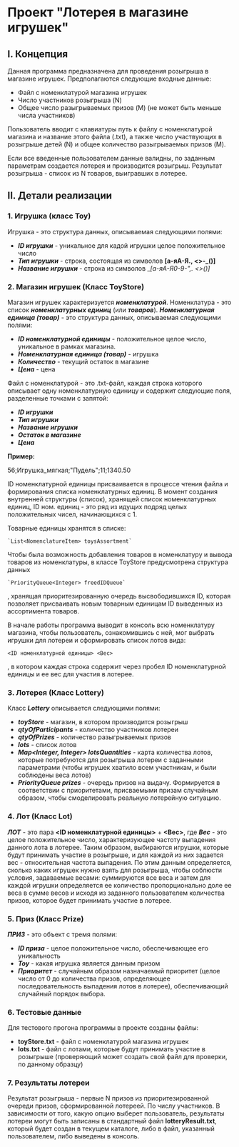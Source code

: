 # Проект "Лотерея в магазине игрушек"

## I. Концепция

Данная программа предназначена для проведения розыгрыша в магазине игрушек. 
Предполагаются следующие входные данные: 
- Файл с номенклатурой магазина игрушек
- Число участников розыгрыша (N)
- Общее число разыгрываемых призов (M) (не может быть меньше числа участников)

Пользователь вводит с клавиатуры путь к файлу с номенклатурой магазина и название этого файла (.txt), 
а также число участвующих в розыгрыше детей (N) и общее количество разыгрываемых призов (M). 

Если все введенные пользователем данные валидны, по заданным параметрам создается лотерея и производится розыгрыш. 
Результат розыгрыша - список из N товаров, выигравших в лотерее.

## II. Детали реализации

### 1. Игрушка (класс Toy)

Игрушка - это структура данных, описываемая следующими полями: 

* __*ID игрушки*__ - уникальное для кадой игрушки целое положительное число
* __*Тип игрушки*__ - строка, состоящая из символов __[а-яА-Я., <>\-_()]__
* __*Название игрушки*__ - строка из символов __[а-яА-Я0-9\-",. _<>()]__

### 2. Магазин игрушек (Класс ToyStore)

Магазин игрушек характеризуется __*номенклатурой*__.
Номенклатура - это список __*номенклатурных единиц*__ (или __*товаров*__). 
_**Номенклатурная единица (товар)**_ - это структура данных, описываемая следующими полями: 
- __*ID номенклатурной единицы*__ - положительное целое число, уникальное в рамках магазина. 
- __*Номенклатурная единица (товар)*__ -  игрушка
- __*Количество*__ - текущий остаток в магазине
- __*Цена*__ - цена

Файл с номенклатурой - это .txt-файл, каждая строка которого описывает одну номенклатурную единицу 
и содержит следующие поля, разделенные точками с запятой:
- __*ID игрушки*__
- __*Тип игрушки*__
- __*Название игрушки*__
- __*Остаток в магазине*__
- __*Цена*__

**Пример:**

56;Игрушка_мягкая;"Пудель";11;1340.50

ID номенклатурной единицы присваивается в процессе чтения файла и формирования списка номенклатурных единиц. 
В момент создания внутренней структуры (список), хранящей список номенклатурных единиц, 
ID ном. единиц - это ряд из идущих подряд целых положительных чисел, начинающихся с 1. 

Товарные единицы хранятся в списке:

    `List<NomenclatureItem> toysAssortment`

Чтобы была возможность добавления товаров в номенклатуру и вывода товаров 
из номенклатуры, в классе ToyStore предусмотрена структура данных 

    `PriorityQueue<Integer> freedIDQueue`

, хранящая приоритезированную очередь высвободившихся ID, которая позволяет присваивать 
новым товарным единицам ID выведенных из ассортимента товаров.

В начале работы программа выводит в консоль всю номенклатуру магазина, 
чтобы пользователь, ознакомившись с ней, мог выбрать игрушки для лотереи и 
сформировать список лотов вида: 

    <ID номенклатурной единицы> <Вес>

, в котором каждая строка содержит через пробел ID номенклатурной единицы и ее вес
для участия в лотерее. 

### 3. Лотерея (Класс Lottery)

Класс __*Lottery*__ описывается следующими полями:

* __*toyStore*__ - магазин, в котором производится розыгрыш
* __*qtyOfParticipants*__ - количество участников лотереи
* __*qtyOfPrizes*__ - количество разыгрываемых призов
* __*lots*__ - список лотов
* __*Map<Integer, Integer> lotsQuantities*__ - карта количества лотов, которые потребуются для 
розыгрыша лотереи с заданными параметрами (чтобы игрушек хватило всем участникам, 
и были соблюдены веса лотов)
* __*PriorityQueue<Prize> prizes*__ - очередь призов на выдачу. Формируется в 
соответствии с приоритетами, присваемыми призам случайным образом, чтобы смоделировать 
реальную лотерейную ситуацию. 

### 4. Лот (Класс Lot)

__*ЛОТ*__ - это пара __<ID номенклатурной единицы>__ + __<Вес>__, где _**Вес**_ - это 
целое положительное число, характеризующее частоту выпадения данного лота в 
лотерее. 
Таким образом, выбираются игрушки, которые будут принимать участие в 
розыгрыше, и для каждой из них задается вес - относительная частота выпадения. 
По этим данным определяется, сколько каких игрушек нужно взять для розыгрыша, 
чтобы соблюсти условия, задаваемые весами: суммируются все веса и затем 
для каждой игрушки определяется ее количество пропорционально доле ее веса 
в сумме весов и исходя из заданного пользователем количества призов, которое 
будет принимать участие в лотерее. 

### 5. Приз (Класс Prize)

__*ПРИЗ*__ - это объект с тремя полями: 

- __*ID приза*__ - целое положительное число, обеспечивающее его уникальность
- __*Toy*__ - какая игрушка является данным призом
- __*Приоритет*__ - случайным образом назначаемый приоритет (целое число от 0 до 
количества призов, определяющее последовательность выпадения лотов в лотерее), 
обеспечивающий случайный порядок выбора. 

### 6. Тестовые данные

Для тестового прогона программы в проекте созданы файлы: 

* __toyStore.txt__ - файл с номенклатурой магазина игрушек
* __lots.txt__ - файл с лотами, которые будут принимать участие в розыгрыше
  (проверяющий может создать свой файл для проверки, по данному образцу)

### 7. Результаты лотереи

Результат розыгрыша - первые N призов из приоритезированной очереди призов, 
сформированной лотереей. По числу участников. 
В зависимости от того, какую опцию выберет пользователь, результаты лотереи 
могут быть записаны в стандартный файл __lotteryResult.txt__, который будет создан 
в текущем каталоге, либо в файл, указанный пользователем, либо выведены в консоль. 








